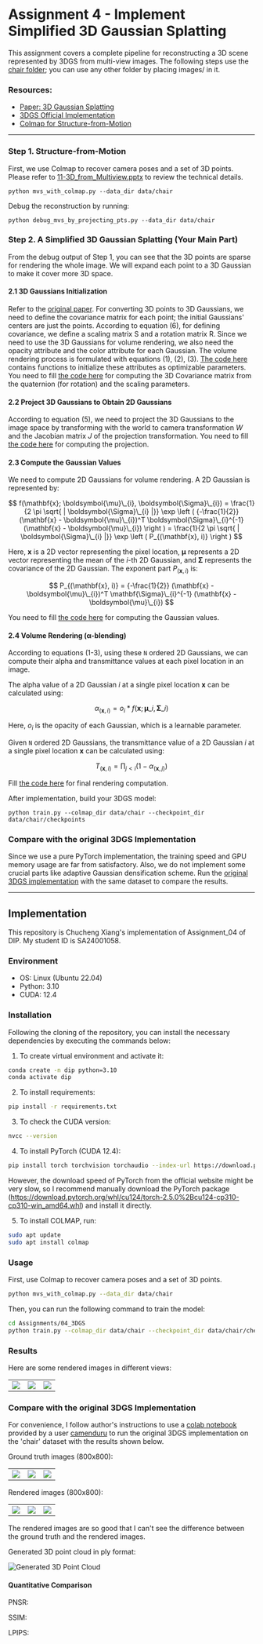 # Assignment 4 - Implement Simplified 3D Gaussian Splatting

This assignment covers a complete pipeline for reconstructing a 3D scene represented by 3DGS from multi-view images. The following steps use the [chair folder](data/chair); you can use any other folder by placing images/ in it.

### Resources:
- [Paper: 3D Gaussian Splatting](https://repo-sam.inria.fr/fungraph/3d-gaussian-splatting/)
- [3DGS Official Implementation](https://github.com/graphdeco-inria/gaussian-splatting)
- [Colmap for Structure-from-Motion](https://colmap.github.io/index.html)

---

### Step 1. Structure-from-Motion
First, we use Colmap to recover camera poses and a set of 3D points. Please refer to [11-3D_from_Multiview.pptx](https://rec.ustc.edu.cn/share/705bfa50-6e53-11ef-b955-bb76c0fede49) to review the technical details.
```
python mvs_with_colmap.py --data_dir data/chair
```

Debug the reconstruction by running:
```
python debug_mvs_by_projecting_pts.py --data_dir data/chair
```

### Step 2. A Simplified 3D Gaussian Splatting (Your Main Part)
From the debug output of Step 1, you can see that the 3D points are sparse for rendering the whole image. We will expand each point to a 3D Gaussian to make it cover more 3D space.

#### 2.1 3D Gaussians Initialization
Refer to the [original paper](https://repo-sam.inria.fr/fungraph/3d-gaussian-splatting/3d_gaussian_splatting_low.pdf). For converting 3D points to 3D Gaussians, we need to define the covariance matrix for each point; the initial Gaussians' centers are just the points. According to equation (6), for defining covariance, we define a scaling matrix S and a rotation matrix R. Since we need to use the 3D Gaussians for volume rendering, we also need the opacity attribute and the color attribute for each Gaussian. The volume rendering process is formulated with equations (1), (2), (3). [The code here](gaussian_model.py#L32) contains functions to initialize these attributes as optimizable parameters. You need to fill [the code here](gaussian_model.py#L132) for computing the 3D Covariance matrix from the quaternion (for rotation) and the scaling parameters.

#### 2.2 Project 3D Gaussians to Obtain 2D Gaussians
According to equation (5), we need to project the 3D Gaussians to the image space by transforming with the world to camera transformation *_W_* and the Jacobian matrix *_J_* of the projection transformation. You need to fill [the code here](gaussian_renderer.py#L26) for computing the projection.

#### 2.3 Compute the Gaussian Values
We need to compute 2D Gaussians for volume rendering. A 2D Gaussian is represented by:

$$
  f(\mathbf{x}; \boldsymbol{\mu}\_{i}, \boldsymbol{\Sigma}\_{i}) = \frac{1}{2 \pi \sqrt{ | \boldsymbol{\Sigma}\_{i} |}} \exp \left ( {-\frac{1}{2}} (\mathbf{x} - \boldsymbol{\mu}\_{i})^T \boldsymbol{\Sigma}\_{i}^{-1} (\mathbf{x} - \boldsymbol{\mu}\_{i}) \right ) = \frac{1}{2 \pi \sqrt{ | \boldsymbol{\Sigma}\_{i} |}} \exp \left ( P_{(\mathbf{x}, i)} \right )
$$

Here, $\mathbf{x}$ is a 2D vector representing the pixel location, $\boldsymbol{\mu}$ represents a 2D vector representing the mean of the $i$-th 2D Gaussian, and $\boldsymbol{\Sigma}$ represents the covariance of the 2D Gaussian. The exponent part $P_{(\mathbf{x}, i)}$ is:

$$
  P_{(\mathbf{x}, i)} = {-\frac{1}{2}} (\mathbf{x} - \boldsymbol{\mu}\_{i})^T \mathbf{\Sigma}\_{i}^{-1} (\mathbf{x} - \boldsymbol{\mu}\_{i})
$$

You need to fill [the code here](gaussian_renderer.py#L83) for computing the Gaussian values.

#### 2.4 Volume Rendering (α-blending)
According to equations (1-3), using these `N` ordered 2D Gaussians, we can compute their alpha and transmittance values at each pixel location in an image.

The alpha value of a 2D Gaussian $i$ at a single pixel location $\mathbf{x}$ can be calculated using:


$$
  \alpha_{(\mathbf{x}, i)} = o_i*f(\mathbf{x}; \boldsymbol{\mu}\_{i}, \boldsymbol{\Sigma}\_{i})
$$


Here, $o_i$ is the opacity of each Gaussian, which is a learnable parameter.

Given `N` ordered 2D Gaussians, the transmittance value of a 2D Gaussian $i$ at a single pixel location $\mathbf{x}$ can be calculated using:

$$
  T_{(\mathbf{x}, i)} = \prod_{j \lt i} (1 - \alpha_{(\mathbf{x}, j)})
$$

Fill [the code here](gaussian_renderer.py#L139) for final rendering computation.

After implementation, build your 3DGS model:
```
python train.py --colmap_dir data/chair --checkpoint_dir data/chair/checkpoints
```

### Compare with the original 3DGS Implementation
Since we use a pure PyTorch implementation, the training speed and GPU memory usage are far from satisfactory. Also, we do not implement some crucial parts like adaptive Gaussian densification scheme. Run the [original 3DGS implementation](https://github.com/graphdeco-inria/gaussian-splatting) with the same dataset to compare the results.

---

## Implementation

This repository is Chucheng Xiang's implementation of Assignment_04 of DIP. My student ID is SA24001058.

### Environment

- OS: Linux (Ubuntu 22.04)
- Python: 3.10
- CUDA: 12.4

### Installation

Following the cloning of the repository, you can install the necessary dependencies by executing the commands below:

1. To create virtual environment and activate it:

```bash
conda create -n dip python=3.10
conda activate dip
```

2. To install requirements:

```bash
pip install -r requirements.txt
```

3. To check the CUDA version:

```bash
nvcc --version
```

4. To install PyTorch (CUDA 12.4):

```bash
pip install torch torchvision torchaudio --index-url https://download.pytorch.org/whl/cu124
```

However, the download speed of PyTorch from the official website might be very slow, so I recommend manually download the PyTorch package (https://download.pytorch.org/whl/cu124/torch-2.5.0%2Bcu124-cp310-cp310-win_amd64.whl) and install it directly.

5. To install COLMAP, run:

```bash
sudo apt update
sudo apt install colmap
```

### Usage
First, use Colmap to recover camera poses and a set of 3D points.

```bash
python mvs_with_colmap.py --data_dir data/chair
```

Then, you can run the following command to train the model:

```bash
cd Assignments/04_3DGS
python train.py --colmap_dir data/chair --checkpoint_dir data/chair/checkpoints
```

### Results

Here are some rendered images in different views:

<table>
<tr>
<td><img src="./assets/p_1.png"/></td>
<td><img src="./assets/p_2.png"/></td>
<td><img src="./assets/p_3.png"/></td>
</tr>
</table>


### Compare with the original 3DGS Implementation

For convenience, I follow author's instructions to use a [colab notebook](https://colab.research.google.com/github/camenduru/gaussian-splatting-colab/blob/main/gaussian_splatting_colab.ipynb) provided by a user [camenduru](https://github.com/camenduru) to run the original 3DGS implementation on the 'chair' dataset with the results shown below.

Ground truth images (800x800):

<table>
<tr>
<td><img src="./assets/gt_0.png"/></td>
<td><img src="./assets/gt_1.png"/></td>
<td><img src="./assets/gt_2.png"/></td>
</tr>
</table>

Rendered images (800x800):

<table>
<tr>
<td><img src="./assets/render_0.png"/></td>
<td><img src="./assets/render_1.png"/></td>
<td><img src="./assets/render_2.png"/></td>
</tr>
</table>

The rendered images are so good that I can't see the difference between the ground truth and the rendered images.


Generated 3D point cloud in ply format:

![Generated 3D Point Cloud](./assets/point_cloud.png)

#### Quantitative Comparison

PNSR:

SSIM:

LPIPS:



